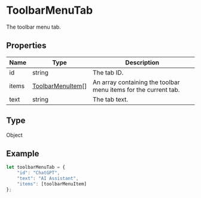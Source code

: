 # ToolbarMenuTab

The toolbar menu tab.

## Properties

| Name | Type | Description |
| ---- | ---- | ----------- |
| id | string | The tab ID. |
| items | [ToolbarMenuItem](../Enumeration/ToolbarMenuItem.md)[] | An array containing the toolbar menu items for the current tab. |
| text | string | The tab text. |
## Type

Object



## Example

```javascript
let toolbarMenuTab = {
    "id": "ChatGPT",
    "text": "AI Assistant",
    "items": [toolbarMenuItem]
};
```
